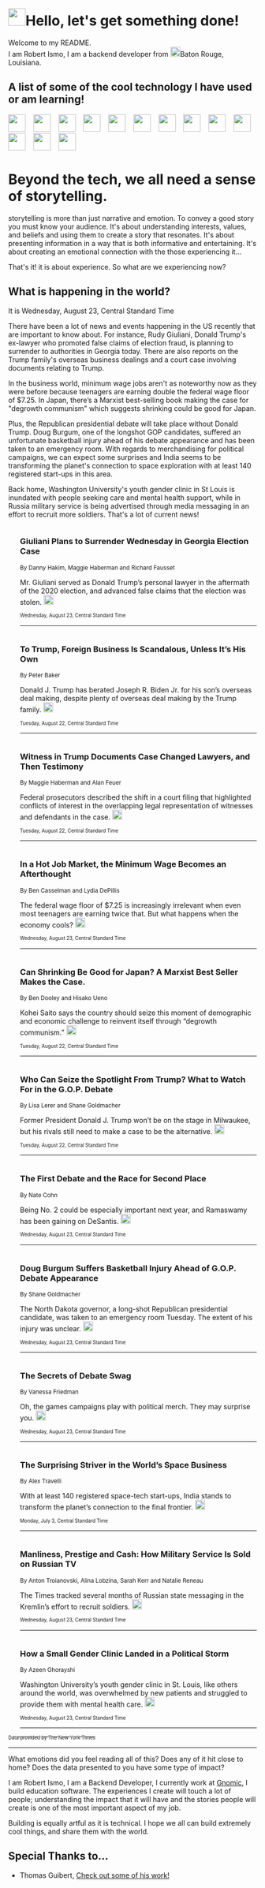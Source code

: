 <h1><img src="https://emojis.slackmojis.com/emojis/images/1643514375/3493/hot-coffee.gif?1643514375" width="35"/>Hello, let's get something done!</h1>

<p>Welcome to my README.<br/>
I am Robert Ismo, I am a backend developer from <img src="https://emojis.slackmojis.com/emojis/images/1638395689/50435/moulin_rouge.png?1638395689" width="20"/>Baton Rouge, Louisiana.</p>
<h2>A list of some of the cool technology I have used or am learning!</h2>
<p>
<img src="https://emojis.slackmojis.com/emojis/images/1643516091/21142/meow_bongotap.gif?1643516091" width="35" alt="">
<img src="https://img.shields.io/badge/Favorite%20Frontend%20Framework-SvelteKit-f83903" alt="">
<img src="https://img.shields.io/badge/Second%20Favorite-Vue-40b581" alt="">
<img src="https://img.shields.io/badge/Most%20Used%20Runtime-Nodejs-78b061" alt="">
<img src="https://emojis.slackmojis.com/emojis/images/1643517416/34482/fire.gif?1643517416" width="35" alt="">
<img src="https://img.shields.io/badge/Javascript%20But%20Better-Typescript-0078ca" alt="">
<img src="https://img.shields.io/badge/Favorite%20Language-Elixir-3e244d" alt="">
<img src="https://img.shields.io/badge/Containerize%20Everything-Docker-6ac9ef" alt="">
<img src="https://emojis.slackmojis.com/emojis/images/1643514596/5999/meow_party.gif?1643514596" width="35" alt="">
<img src="https://img.shields.io/badge/API%20Love%20Language-Graphql-de32a5" alt="">
<img src="https://img.shields.io/badge/Our%20Favorite%20Version%20Controller-Git-e94f33" alt="">
<img src="https://img.shields.io/badge/Favorite%20Database-Redis-d42d1d" alt="">
<img src="https://emojis.slackmojis.com/emojis/images/1643514559/5584/deployparrot.gif?1643514559" width="35" alt="">
<img src="https://img.shields.io/badge/Container%20Interstate-RabbitMQ-f66200" alt="">
<img src="https://img.shields.io/badge/Gotta%20Learn-Kubernetes-316adf" alt="">
<img src="https://img.shields.io/badge/Really%20Mature%20Now-WASM-654fef" alt="">
<img src="https://emojis.slackmojis.com/emojis/images/1666642497/61942/dance_vibe.gif?1666642497" width="35" alt="">
<img src="https://img.shields.io/badge/For%20My%20M1-ARM64-657d96" alt="">
<img src="https://img.shields.io/badge/Loving%20This%20So%20Much-TailwindCSS-17bcb5" alt="">
<img src="https://img.shields.io/badge/Cool%20Build%20Tool-Vite-f9cb24" alt="">
<img src="https://emojis.slackmojis.com/emojis/images/1669231376/62819/working-on-it.gif?1669231376" width="35" alt="">
<img src="https://img.shields.io/badge/Fun%20and%20Easy%20Database-MongoDB-5f8c49" alt="">
<img src="https://img.shields.io/badge/JS%20Life%20Support-NPM-c73737" alt="">
<img src="https://img.shields.io/badge/I%20Liked%20It-DynamoDB-0073b9" alt="">
<img src="https://emojis.slackmojis.com/emojis/images/1643514045/46/question.gif?1643514045" width="35" alt="">
<img src="https://img.shields.io/badge/cool-React-60d6f9" alt="">
<img src="https://img.shields.io/badge/Future%20Big%20Project-Lambda-f37e00" alt="">
<img src="https://img.shields.io/badge/NPM%20But%20Better-PNPM-f1aa07" alt="">
<img src="https://emojis.slackmojis.com/emojis/images/1643514943/9662/fbwow.gif?1643514943" width="35" alt="">
<img src="https://img.shields.io/badge/First%20Language-C-662079" alt="">
<img src="https://img.shields.io/badge/Where%20I%20Deploy%20Frontend-Vercel-000000" alt="">
<img src="https://img.shields.io/badge/Who%20Does%20not%20Want%20an%20App-Swift-f9492a" alt="">
<img src="https://emojis.slackmojis.com/emojis/images/1643514058/151/javascript.png?1643514058" width="35" alt="">
<img src="https://img.shields.io/badge/cool-Python-fbd542" alt="">
<img src="https://img.shields.io/badge/Favorite%20Something-Stripe-656cdc" alt="">
<img src="https://img.shields.io/badge/Of%20Course-HTML5-ed6327" alt="">
<img src="https://emojis.slackmojis.com/emojis/images/1660415405/60731/bomb.gif?1660415405" width="35" alt="">
<img src="https://img.shields.io/badge/hate-CSS-2964ec" alt="">
<img src="https://img.shields.io/badge/Learning-CircleCI-141215" alt="">
<img src="https://img.shields.io/badge/Learning-Rust-fbbb3b" alt="">
<img src="https://emojis.slackmojis.com/emojis/images/1660415397/60712/writing-hand.gif?1660415397" width="35" alt="">
<img src="https://img.shields.io/badge/Dev%20Browser%20of%20Choice-Firefox-cc4e26" alt="">
<img src="https://img.shields.io/badge/Recoverying%20From%20Windows-UNIX-1781e3" alt="">
<img src="https://img.shields.io/badge/LOVE-LogSeq-90c1c2" alt="">
<img src="https://emojis.slackmojis.com/emojis/images/1643514066/223/kirby.gif?1643514066" width="35" alt="">
<img src="https://img.shields.io/badge/Daily%20Driver-MacOS-e6e6e8" alt="">
<img src="https://img.shields.io/badge/Git%20Server-Github-000000" alt="">
<img src="https://img.shields.io/badge/enjoyable-EC2-f17428" alt="">
<img src="https://emojis.slackmojis.com/emojis/images/1643514239/2069/excited.gif?1643514239" width="35" alt="">
</p>
<h1>Beyond the tech, we all need a sense of storytelling.</h1>
<p>storytelling is more than just narrative and emotion. To convey a good story you must know your audience. It's about understanding interests, values, and beliefs and using them to create a story that resonates. It's about presenting information in a way that is both informative and entertaining. It's about creating an emotional connection with the those experiencing it...</p>
<p>That's it! it is about experience. So what are we experiencing now?</p>
<h2>What is happening in the world?</h2>
<p>It is Wednesday, August 23, Central Standard Time</p>
<p>
There have been a lot of news and events happening in the US recently that are important to know about. For instance, Rudy Giuliani, Donald Trump&#39;s ex-lawyer who promoted false claims of election fraud, is planning to surrender to authorities in Georgia today. There are also reports on the Trump family&#39;s overseas business dealings and a court case involving documents relating to Trump. 

In the business world, minimum wage jobs aren&#39;t as noteworthy now as they were before because teenagers are earning double the federal wage floor of $7.25. In Japan, there’s a Marxist best-selling book making the case for &quot;degrowth communism&quot; which suggests shrinking could be good for Japan. 

Plus, the Republican presidential debate will take place without Donald Trump. Doug Burgum, one of the longshot GOP candidates, suffered an unfortunate basketball injury ahead of his debate appearance and has been taken to an emergency room. With regards to merchandising for political campaigns, we can expect some surprises and India seems to be transforming the planet&#39;s connection to space exploration with at least 140 registered start-ups in this area. 

Back home, Washington University&#39;s youth gender clinic in St Louis is inundated with people seeking care and mental health support, while in Russia military service is being advertised through media messaging in an effort to recruit more soldiers. That&#39;s a lot of current news!</p>
<ol>
<img src="https://img.shields.io/badge/-us-blue" alt="">
<h3>Giuliani Plans to Surrender Wednesday in Georgia Election Case</h3>
<sub>By Danny Hakim, Maggie Haberman and Richard Fausset</sub>
<p>Mr. Giuliani served as Donald Trump’s personal lawyer in the aftermath of the 2020 election, and advanced false claims that the election was stolen.  <a href="https://nyti.ms/47KgDXx"><img src="https://developer.nytimes.com/files/poweredby_nytimes_30b.png?v=1583354208352" height="20"></a></p>
<sub><sub>Wednesday, August 23, Central Standard Time</sub></sub>
<hr/>
<img src="https://img.shields.io/badge/-us-blue" alt="">
<h3>To Trump, Foreign Business Is Scandalous, Unless It’s His Own</h3>
<sub>By Peter Baker</sub>
<p>Donald J. Trump has berated Joseph R. Biden Jr. for his son’s overseas deal making, despite plenty of overseas deal making by the Trump family.  <a href="https://nyti.ms/3smiRMF"><img src="https://developer.nytimes.com/files/poweredby_nytimes_30b.png?v=1583354208352" height="20"></a></p>
<sub><sub>Tuesday, August 22, Central Standard Time</sub></sub>
<hr/>
<img src="https://img.shields.io/badge/-us-blue" alt="">
<h3>Witness in Trump Documents Case Changed Lawyers, and Then Testimony</h3>
<sub>By Maggie Haberman and Alan Feuer</sub>
<p>Federal prosecutors described the shift in a court filing that highlighted conflicts of interest in the overlapping legal representation of witnesses and defendants in the case.  <a href="https://nyti.ms/44hDVRD"><img src="https://developer.nytimes.com/files/poweredby_nytimes_30b.png?v=1583354208352" height="20"></a></p>
<sub><sub>Tuesday, August 22, Central Standard Time</sub></sub>
<hr/>
<img src="https://img.shields.io/badge/-business-blue" alt="">
<h3>In a Hot Job Market, the Minimum Wage Becomes an Afterthought</h3>
<sub>By Ben Casselman and Lydia DePillis</sub>
<p>The federal wage floor of $7.25 is increasingly irrelevant when even most teenagers are earning twice that. But what happens when the economy cools?  <a href="https://nyti.ms/3QLWJWb"><img src="https://developer.nytimes.com/files/poweredby_nytimes_30b.png?v=1583354208352" height="20"></a></p>
<sub><sub>Wednesday, August 23, Central Standard Time</sub></sub>
<hr/>
<img src="https://img.shields.io/badge/-business-blue" alt="">
<h3>Can Shrinking Be Good for Japan? A Marxist Best Seller Makes the Case.</h3>
<sub>By Ben Dooley and Hisako Ueno</sub>
<p>Kohei Saito says the country should seize this moment of demographic and economic challenge to reinvent itself through “degrowth communism.”  <a href="https://nyti.ms/3QQM78q"><img src="https://developer.nytimes.com/files/poweredby_nytimes_30b.png?v=1583354208352" height="20"></a></p>
<sub><sub>Tuesday, August 22, Central Standard Time</sub></sub>
<hr/>
<img src="https://img.shields.io/badge/-us-blue" alt="">
<h3>Who Can Seize the Spotlight From Trump? What to Watch For in the G.O.P. Debate</h3>
<sub>By Lisa Lerer and Shane Goldmacher</sub>
<p>Former President Donald J. Trump won’t be on the stage in Milwaukee, but his rivals still need to make a case to be the alternative.  <a href="https://nyti.ms/3YLnBYg"><img src="https://developer.nytimes.com/files/poweredby_nytimes_30b.png?v=1583354208352" height="20"></a></p>
<sub><sub>Tuesday, August 22, Central Standard Time</sub></sub>
<hr/>
<img src="https://img.shields.io/badge/-upshot-blue" alt="">
<h3>The First Debate and the Race for Second Place</h3>
<sub>By Nate Cohn</sub>
<p>Being No. 2 could be especially important next year, and Ramaswamy has been gaining on DeSantis.  <a href="https://nyti.ms/45ExoS5"><img src="https://developer.nytimes.com/files/poweredby_nytimes_30b.png?v=1583354208352" height="20"></a></p>
<sub><sub>Wednesday, August 23, Central Standard Time</sub></sub>
<hr/>
<img src="https://img.shields.io/badge/-us-blue" alt="">
<h3>Doug Burgum Suffers Basketball Injury Ahead of G.O.P. Debate Appearance</h3>
<sub>By Shane Goldmacher</sub>
<p>The North Dakota governor, a long-shot Republican presidential candidate, was taken to an emergency room Tuesday. The extent of his injury was unclear.  <a href="https://nyti.ms/3YKfQlc"><img src="https://developer.nytimes.com/files/poweredby_nytimes_30b.png?v=1583354208352" height="20"></a></p>
<sub><sub>Wednesday, August 23, Central Standard Time</sub></sub>
<hr/>
<img src="https://img.shields.io/badge/-style-blue" alt="">
<h3>The Secrets of Debate Swag</h3>
<sub>By Vanessa Friedman</sub>
<p>Oh, the games campaigns play with political merch. They may surprise you.  <a href="https://nyti.ms/45FkUtG"><img src="https://developer.nytimes.com/files/poweredby_nytimes_30b.png?v=1583354208352" height="20"></a></p>
<sub><sub>Wednesday, August 23, Central Standard Time</sub></sub>
<hr/>
<img src="https://img.shields.io/badge/-business-blue" alt="">
<h3>The Surprising Striver in the World’s Space Business</h3>
<sub>By Alex Travelli</sub>
<p>With at least 140 registered space-tech start-ups, India stands to transform the planet’s connection to the final frontier.  <a href="https://nyti.ms/46Milr9"><img src="https://developer.nytimes.com/files/poweredby_nytimes_30b.png?v=1583354208352" height="20"></a></p>
<sub><sub>Monday, July 3, Central Standard Time</sub></sub>
<hr/>
<img src="https://img.shields.io/badge/-world-blue" alt="">
<h3>Manliness, Prestige and Cash: How Military Service Is Sold on Russian TV</h3>
<sub>By Anton Troianovski, Alina Lobzina, Sarah Kerr and Natalie Reneau</sub>
<p>The Times tracked several months of Russian state messaging in the Kremlin’s effort to recruit soldiers.  <a href="https://nyti.ms/44gbQdD"><img src="https://developer.nytimes.com/files/poweredby_nytimes_30b.png?v=1583354208352" height="20"></a></p>
<sub><sub>Wednesday, August 23, Central Standard Time</sub></sub>
<hr/>
<img src="https://img.shields.io/badge/-health-blue" alt="">
<h3>How a Small Gender Clinic Landed in a Political Storm</h3>
<sub>By Azeen Ghorayshi</sub>
<p>Washington University’s youth gender clinic in St. Louis, like others around the world, was overwhelmed by new patients and struggled to provide them with mental health care.  <a href="https://nyti.ms/45FkUKc"><img src="https://developer.nytimes.com/files/poweredby_nytimes_30b.png?v=1583354208352" height="20"></a></p>
<sub><sub>Wednesday, August 23, Central Standard Time</sub></sub>
<hr/>
</ol>
<a href="https://developer.nytimes.com"><sub><sub>Data provided by The New York Times</sub></sub></a>
<hr/>
<p>What emotions did you feel reading all of this? Does any of it hit close to home? Does the data presented to you have some type of impact?</p>
<p>I am Robert Ismo, I am a Backend Developer, I currently work at <a href="https://gnomic.education/">Gnomic</a>, I build education software. The experiences I create will touch a lot of people; understanding the impact that it will have and the stories people will create is one of the most important aspect of my job.</p>
<p>Building is equally artful as it is technical. I hope we all can build extremely cool things, and share them with the world.</p>
<h2>Special Thanks to...</h2>
<ul>
<li>Thomas Guibert, <a href="https://github.com/thmsgbrt/thmsgbrt">Check out some of his work!</a></li>
</ul>
